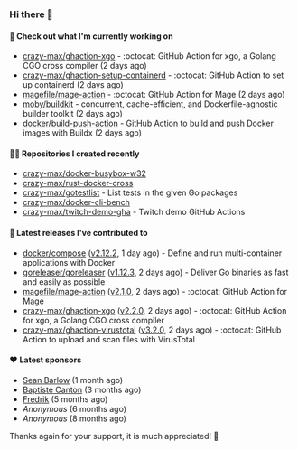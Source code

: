 ### Hi there 👋

#### 👷 Check out what I'm currently working on

- [crazy-max/ghaction-xgo](https://github.com/crazy-max/ghaction-xgo) - :octocat: GitHub Action for xgo, a Golang CGO cross compiler (2 days ago)
- [crazy-max/ghaction-setup-containerd](https://github.com/crazy-max/ghaction-setup-containerd) - :octocat: GitHub Action to set up containerd (2 days ago)
- [magefile/mage-action](https://github.com/magefile/mage-action) - :octocat: GitHub Action for Mage (2 days ago)
- [moby/buildkit](https://github.com/moby/buildkit) - concurrent, cache-efficient, and Dockerfile-agnostic builder toolkit (2 days ago)
- [docker/build-push-action](https://github.com/docker/build-push-action) - GitHub Action to build and push Docker images with Buildx (2 days ago)

#### 👨‍💻 Repositories I created recently

- [crazy-max/docker-busybox-w32](https://github.com/crazy-max/docker-busybox-w32)
- [crazy-max/rust-docker-cross](https://github.com/crazy-max/rust-docker-cross)
- [crazy-max/gotestlist](https://github.com/crazy-max/gotestlist) - List tests in the given Go packages
- [crazy-max/docker-cli-bench](https://github.com/crazy-max/docker-cli-bench)
- [crazy-max/twitch-demo-gha](https://github.com/crazy-max/twitch-demo-gha) - Twitch demo GitHub Actions

#### 🚀 Latest releases I've contributed to

- [docker/compose](https://github.com/docker/compose) ([v2.12.2](https://github.com/docker/compose/releases/tag/v2.12.2), 1 day ago) - Define and run multi-container applications with Docker
- [goreleaser/goreleaser](https://github.com/goreleaser/goreleaser) ([v1.12.3](https://github.com/goreleaser/goreleaser/releases/tag/v1.12.3), 2 days ago) - Deliver Go binaries as fast and easily as possible
- [magefile/mage-action](https://github.com/magefile/mage-action) ([v2.1.0](https://github.com/magefile/mage-action/releases/tag/v2.1.0), 2 days ago) - :octocat: GitHub Action for Mage
- [crazy-max/ghaction-xgo](https://github.com/crazy-max/ghaction-xgo) ([v2.2.0](https://github.com/crazy-max/ghaction-xgo/releases/tag/v2.2.0), 2 days ago) - :octocat: GitHub Action for xgo, a Golang CGO cross compiler
- [crazy-max/ghaction-virustotal](https://github.com/crazy-max/ghaction-virustotal) ([v3.2.0](https://github.com/crazy-max/ghaction-virustotal/releases/tag/v3.2.0), 2 days ago) - :octocat: GitHub Action to upload and scan files with VirusTotal

#### ❤️ Latest sponsors
- [Sean Barlow](https://github.com/woolrab6) (1 month ago)
- [Baptiste Canton](https://github.com/batmac) (3 months ago)
- [Fredrik](https://github.com/fredrikscode) (5 months ago)
- _Anonymous_ (6 months ago)
- _Anonymous_ (8 months ago)

Thanks again for your support, it is much appreciated! 🙏
